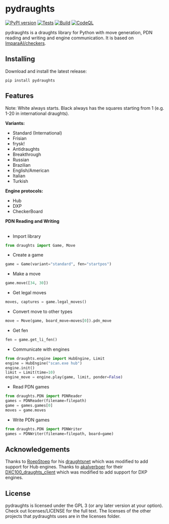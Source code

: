 # pydraughts
[![PyPI version](https://badge.fury.io/py/pydraughts.svg)](https://badge.fury.io/py/pydraughts) [![Tests](https://github.com/AttackingOrDefending/pydraughts/actions/workflows/tests.yml/badge.svg)](https://github.com/AttackingOrDefending/pydraughts/actions/workflows/tests.yml) [![Build](https://github.com/AttackingOrDefending/pydraughts/actions/workflows/build.yml/badge.svg)](https://github.com/AttackingOrDefending/pydraughts/actions/workflows/build.yml) [![CodeQL](https://github.com/AttackingOrDefending/pydraughts/actions/workflows/codeql-analysis.yml/badge.svg)](https://github.com/AttackingOrDefending/pydraughts/actions/workflows/codeql-analysis.yml)

pydraughts is a draughts library for Python with move generation, PDN reading and writing and engine communication. It is based on [ImparaAI/checkers](https://github.com/ImparaAI/checkers).

Installing
----------

Download and install the latest release:

    pip install pydraughts

## Features

Note: White always starts. Black always has the squares starting from 1 (e.g. 1-20 in international draughts).

**Variants:**
* Standard (International)
* Frisian
* frysk!
* Antidraughts
* Breakthrough
* Russian
* Brazilian
* English/American
* Italian
* Turkish

**Engine protocols:**
* Hub
* DXP
* CheckerBoard

**PDN Reading and Writing**
<br/></br>
* Import library
```python
from draughts import Game, Move
```
* Create a game
```python
game = Game(variant="standard", fen="startpos")
```
* Make a move
```python
game.move([34, 30])
```
* Get legal moves
```python
moves, captures = game.legal_moves()
```
* Convert move to other types
```python
move = Move(game, board_move=moves[0]).pdn_move
```
* Get fen
```python
fen = game.get_li_fen()
```
* Communicate with engines
```python
from draughts.engine import HubEngine, Limit
engine = HubEngine("scan.exe hub")
engine.init()
limit = Limit(time=10)
engine_move = engine.play(game, limit, ponder=False)
```
* Read PDN games
```python
from draughts.PDN import PDNReader
games = PDNReader(filename=filepath)
game = games.games[0]
moves = game.moves
```
* Write PDN games
```python
from draughts.PDN import PDNWriter
games = PDNWriter(filename=filepath, board=game)
```

## Acknowledgements
Thanks to [RoepStoep](https://github.com/RoepStoep) for his [draughtsnet](https://github.com/RoepStoep/draughtsnet) which was modified to add support for Hub engines. Thanks to [akalverboer](https://github.com/akalverboer) for their [DXC100_draughts_client](https://github.com/akalverboer/DXC100_draughts_client) which was modified to add support for DXP engines.

## License
pydraughts is licensed under the GPL 3 (or any later version at your option). Check out licenses/LICENSE for the full text.
The licenses of the other projects that pydraughts uses are in the licenses folder.
